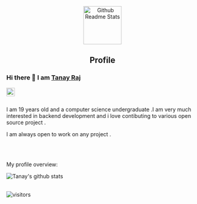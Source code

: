 <p align="center">
 <img width="100px" src="https://res.cloudinary.com/anuraghazra/image/upload/v1594908242/logo_ccswme.svg" align="center" alt="Github Readme Stats" />
 <h2 align="center">Profile</h2>
</p>

### Hi there 👋 I am [Tanay Raj](https://tanay13.github.io)

<a href="https://www.linkedin.com/in/tanay-raj-4761121a1/">
  <img align="left" alt="Tanay's LinkdeIN" width="22px" src="https://cdn.jsdelivr.net/npm/simple-icons@v3/icons/linkedin.svg" />
</a>
<br/>
<br/>
<div>
 <p>
 I am 19 years old and a computer science undergraduate .I am very much interested in backend development and i love contibuting to various open source project . 
 </p>
 <p>
 I am always open to work on any project .
 </p>

</h4>
</div>

<br />


<br />

<div><p>My profile overview: </p></div>

![Tanay's github stats](https://github-readme-stats.vercel.app/api?username=tanay13&show_icons=true)
<br />
<br />


 ![visitors](https://visitor-badge.laobi.icu/badge?page_id=tanay13.tanay13)
